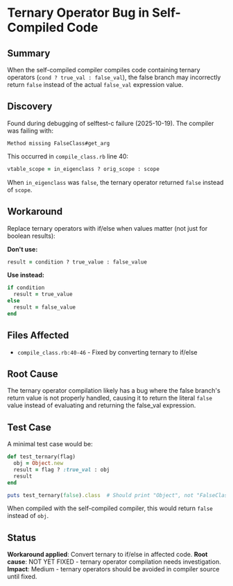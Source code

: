 # Ternary Operator Bug in Self-Compiled Code

## Summary

When the self-compiled compiler compiles code containing ternary operators (`cond ? true_val : false_val`), 
the false branch may incorrectly return `false` instead of the actual `false_val` expression value.

## Discovery

Found during debugging of selftest-c failure (2025-10-19). The compiler was failing with:
```
Method missing FalseClass#get_arg
```

This occurred in `compile_class.rb` line 40:
```ruby
vtable_scope = in_eigenclass ? orig_scope : scope
```

When `in_eigenclass` was `false`, the ternary operator returned `false` instead of `scope`.

## Workaround

Replace ternary operators with if/else when values matter (not just for boolean results):

**Don't use:**
```ruby
result = condition ? true_value : false_value
```

**Use instead:**
```ruby
if condition
  result = true_value
else
  result = false_value
end
```

## Files Affected

- `compile_class.rb:40-46` - Fixed by converting ternary to if/else

## Root Cause

The ternary operator compilation likely has a bug where the false branch's return value
is not properly handled, causing it to return the literal `false` value instead of 
evaluating and returning the false_val expression.

## Test Case

A minimal test case would be:
```ruby
def test_ternary(flag)
  obj = Object.new
  result = flag ? :true_val : obj
  result
end

puts test_ternary(false).class  # Should print "Object", not "FalseClass"
```

When compiled with the self-compiled compiler, this would return `false` instead of `obj`.

## Status

**Workaround applied**: Convert ternary to if/else in affected code.
**Root cause**: NOT YET FIXED - ternary operator compilation needs investigation.
**Impact**: Medium - ternary operators should be avoided in compiler source until fixed.
